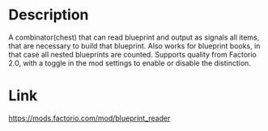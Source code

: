 # Description #
A combinator(chest) that can read blueprint and output as signals all items, that are necessary to build that blueprint. Also works for blueprint books, in that case all nested blueprints are counted. Supports quality from Factorio 2.0, with a toggle in the mod settings to enable or disable the distinction.

# Link #
https://mods.factorio.com/mod/blueprint_reader
